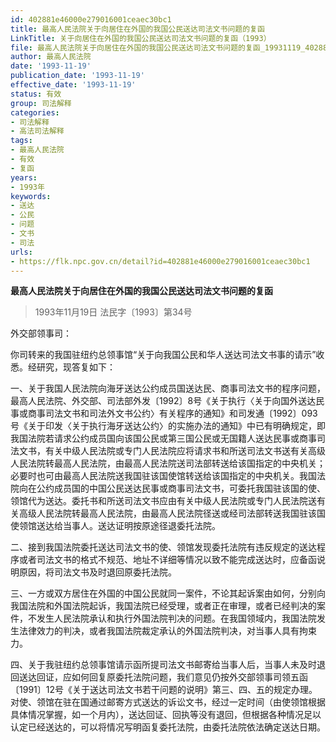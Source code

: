 ```yaml
---
id: 402881e46000e279016001ceaec30bc1
title: 最高人民法院关于向居住在外国的我国公民送达司法文书问题的复函
LinkTitle: 关于向居住在外国的我国公民送达司法文书问题的复函（1993）
file: 最高人民法院关于向居住在外国的我国公民送达司法文书问题的复函_19931119_402881e46000e279016001ceaec30bc1.docx
author: 最高人民法院
date: '1993-11-19'
publication_date: '1993-11-19'
effective_date: '1993-11-19'
status: 有效
group: 司法解释
categories:
- 司法解释
- 高法司法解释
tags:
- 最高人民法院
- 有效
- 复函
years:
- 1993年
keywords:
- 送达
- 公民
- 问题
- 文书
- 司法
urls:
- https://flk.npc.gov.cn/detail?id=402881e46000e279016001ceaec30bc1
---
```


**最高人民法院关于向居住在外国的我国公民送达司法文书问题的复函**

> 1993年11月19日 法民字〔1993〕第34号

外交部领事司：

你司转来的我国驻纽约总领事馆“关于向我国公民和华人送达司法文书事的请示”收悉。经研究，现答复如下：

一、关于我国人民法院向海牙送达公约成员国送达民、商事司法文书的程序问题，最高人民法院、外交部、司法部外发〔1992〕8号《关于执行〈关于向国外送达民事或商事司法文书和司法外文书公约〉有关程序的通知》和司发通〔1992〕093号《关于印发〈关于执行海牙送达公约〉的实施办法的通知》中已有明确规定，即我国法院若请求公约成员国向该国公民或第三国公民或无国籍人送达民事或商事司法文书，有关中级人民法院或专门人民法院应将请求书和所送司法文书送有关高级人民法院转最高人民法院，由最高人民法院送司法部转送给该国指定的中央机关；必要时也可由最高人民法院送我国驻该国使馆转送给该国指定的中央机关。我国法院向在公约成员国的中国公民送达民事或商事司法文书，可委托我国驻该国的使、领馆代为送达。委托书和所送司法文书应由有关中级人民法院或专门人民法院送有关高级人民法院转最高人民法院，由最高人民法院径送或经司法部转送我国驻该国使领馆送达给当事人。送达证明按原途径退委托法院。

二、接到我国法院委托送达司法文书的使、领馆发现委托法院有违反规定的送达程序或者司法文书的格式不规范、地址不详细等情况以致不能完成送达时，应备函说明原因，将司法文书及时退回原委托法院。

三、一方或双方居住在外国的中国公民就同一案件，不论其起诉案由如何，分别向我国法院和外国法院起诉，我国法院已经受理，或者正在审理，或者已经判决的案件，不发生人民法院承认和执行外国法院判决的问题。在我国领域内，我国法院发生法律效力的判决，或者我国法院裁定承认的外国法院判决，对当事人具有拘束力。

四、关于我驻纽约总领事馆请示函所提司法文书邮寄给当事人后，当事人未及时退回送达回证，应如何回复原委托法院问题，我们意见仍按外交部领事司领五函〔1991〕12号《关于送达司法文书若干问题的说明》第三、四、五的规定办理。对使、领馆在驻在国通过邮寄方式送达的诉讼文书，经过一定时间（由使领馆根据具体情况掌握，如一个月内），送达回证、回执等没有退回，但根据各种情况足以认定已经送达的，可以将情况写明函复委托法院，由委托法院依法确定送达日期。
